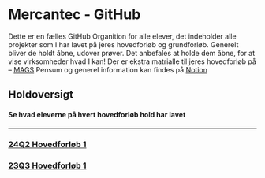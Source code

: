 # Mercantec - GitHub

Dette er en fælles GitHub Organition for alle elever, det indeholder alle projekter som I har lavet på jeres hovedforløb og grundforløb. Generelt bliver de holdt åbne, udover prøver. Det anbefales at holde dem åbne, for at vise virksomheder hvad I kan!
Der er ekstra matrialle til jeres hovedforløb på – [MAGS](https://github.com/MAGS-Template/) 
Pensum og generel information kan findes på [Notion](https://mercantec.notion.site/Mercantec-MAGS-882a74628348419fa23af9a875215e4c?pvs=4)

## Holdoversigt
#### Se hvad eleverne på hvert hovedforløb hold har lavet
------------------------------------------------------
### [24Q2 Hovedforløb 1](https://github.com/Mercantec-GHC/24Q2H1)

### [23Q3 Hovedforløb 1](https://github.com/Mercantec-GHC/23Q4H1)
